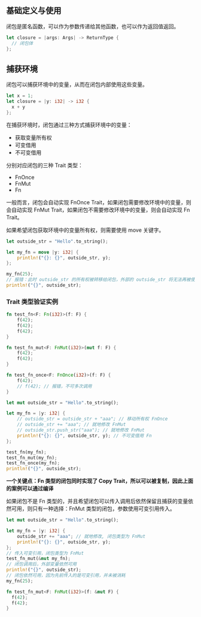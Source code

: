 ## 基础定义与使用

闭包是匿名函数，可以作为参数传递给其他函数，也可以作为返回值返回。

```rust
let closure = |args: Args| -> ReturnType {
  // 闭包体
};
```

## 捕获环境

闭包可以捕获环境中的变量，从而在闭包内部使用这些变量。

```rust
let x = 1;
let closure = |y: i32| -> i32 {
  x + y
};
```

在捕获环境时，闭包通过三种方式捕获环境中的变量：

- 获取变量所有权
- 可变借用
- 不可变借用

分别对应闭包的三种 Trait 类型：

- FnOnce
- FnMut
- Fn

一般而言，闭包会自动实现 FnOnce Trait，如果闭包需要修改环境中的变量，则会自动实现 FnMut Trait，如果闭包不需要修改环境中的变量，则会自动实现 Fn Trait。

如果希望闭包获取环境中的变量所有权，则需要使用 move 关键字。

```rust
let outside_str = "Hello".to_string();

let my_fn = move |y: i32| {
    println!("{}: {}", outside_str, y);
};

my_fn(25);
// 报错：此时 outside_str 的所有权被转移给闭包，外部的 outside_str 将无法再被使用
println!("{}", outside_str);
```

### Trait 类型验证实例

```rust
fn test_fn<F: Fn(i32)>(f: F) {
    f(42);
    f(42);
    f(42);
}

fn test_fn_mut<F: FnMut(i32)>(mut f: F) {
    f(42);
    f(42);
}

fn test_fn_once<F: FnOnce(i32)>(f: F) {
    f(42);
    // f(42); // 报错，不可多次调用
}

let mut outside_str = "Hello".to_string();

let my_fn = |y: i32| {
    // outside_str = outside_str + "aaa"; // 移动所有权 FnOnce
    // outside_str += "aaa"; // 就地修改 FnMut
    // outside_str.push_str("aaa"); // 就地修改 FnMut
    println!("{}: {}", outside_str, y); // 不可变借用 Fn
};

test_fn(my_fn);
test_fn_mut(my_fn);
test_fn_once(my_fn);
println!("{}", outside_str);
```

**一个关键点：Fn 类型的闭包同时实现了 Copy Trait，所以可以被复制，因此上面的案例可以通过编译**

如果闭包不是 Fn 类型的，并且希望闭包可以传入调用后依然保留且捕获的变量依然可用，则只有一种选择：FnMut 类型的闭包，参数使用可变引用传入。

```rust
let mut outside_str = "Hello".to_string();

let my_fn = |y: i32| {
    outside_str += "aaa"; // 就地修改, 闭包类型为 FnMut
    println!("{}: {}", outside_str, y);
};
// 传入可变引用，闭包类型为 FnMut
test_fn_mut(&mut my_fn);
// 闭包调用后，外部变量依然可用
println!("{}", outside_str);
// 闭包依然可用，因为先前传入的是可变引用，并未被消耗
my_fn(25);

fn test_fn_mut<F: FnMut(i32)>(f: &mut F) {
  f(42);
  f(42);
}
```
